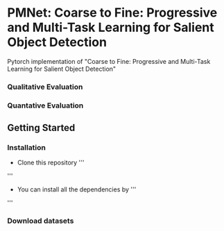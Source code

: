 # PMNet: Coarse to Fine: Progressive and Multi-Task Learning for Salient Object Detection

Pytorch implementation of "Coarse to Fine: Progressive and Multi-Task Learning for Salient Object Detection"

### Qualitative Evaluation

### Quantative Evaluation

## Getting Started
### Installation

- Clone this repository
'''

'''

- You can install all the dependencies by 
'''

'''

### Download datasets
